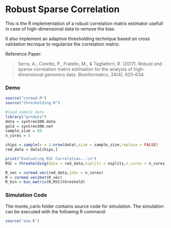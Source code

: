 # Robust Sparse Correlation

This is the R implementation of a robust correlation matrix estimator usefull in case of high-dimensional data to remove the bias. 

It also implement an adaptive thresholding technique based on cross validation tecnique to regularize the correlation matrix.

Reference Paper:

> Serra, A., Coretto, P., Fratello, M., & Tagliaferri, R. (2017). Robust and sparse correlation matrix estimation for the analysis of high-dimensional genomics data. Bioinformatics, 34(4), 625-634.


### Demo
```R
source("cormad.R")
source("thresholding.R")

#load sample data
library("grndata")
data = syntren300.data
gold = syntren300.net
sample_size = 60
n_cores = 5

chips = sample(x = 1:nrow(data),size = sample_size,replace = FALSE)
red_data = data[chips,]

print("Evaluating RSC Correlation...\n")
RSC = thresholding(data = red_data,nsplits = nsplits,n_cores = n_cores,monitor = 0)

R_vec = cormad.vec(red_data,jobs = n_cores)
R = cormad.vec2mat(R_vec)
R_bin = bin_matrix(R,RSC$threshold)
```

### Simulation Code

The monte_carlo folder contains source code for simulation. The simulation can be executed with the following R command:

```R
source('exe.R')

